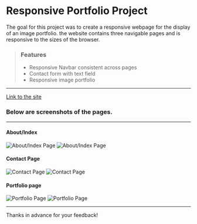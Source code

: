 # Responsive Portfolio Project 
The goal for this project was to create a responsive webpage for the display of an image portfolio. the website contains three navigable pages and is responsive to the sizes of the browser.

>### Features
>- Responsive Navbar consistent across pages
>- Contact form with text field
>- Responsive image portfolio
---

[Link to the site](https://jpeyton-hub.github.io/PortfolioHomework/)

### Below are screenshots of the pages.
---

#### About/Index
![About/Index Page](Images/aboutwide.jpeg)
![About/Index Page](Images/aboutnarrow.jpeg)

#### Contact Page
![Contact Page](Images/contactwide.jpeg)
![Contact Page](Images/contactnarrow.jpeg)

#### Portfolio page
![Portfolio Page](Images/portfoliowide.jpeg)
![Portfolio Page](Images/portfolionarrow.jpeg)

---

Thanks in advance for your feedback!